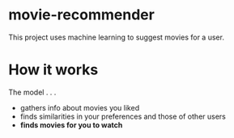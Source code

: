 # movie-recommender
This project uses machine learning to suggest movies for a user.

# How it works
The model . . .
- gathers info about movies you liked
- finds similarities in your preferences and those of other users
- **finds movies for you to watch**